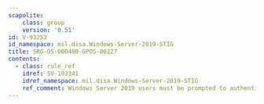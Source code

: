 ```yaml
---
scapolite:
    class: group
    version: '0.51'
id: V-93253
id_namespace: mil.disa.Windows-Server-2019-STIG
title: SRG-OS-000480-GPOS-00227
contents:
  - class: rule_ref
    idref: SV-103341
    idref_namespace: mil.disa.Windows-Server-2019-STIG
    ref_comment: Windows Server 2019 users must be prompted to authenticate  ...
---
```


